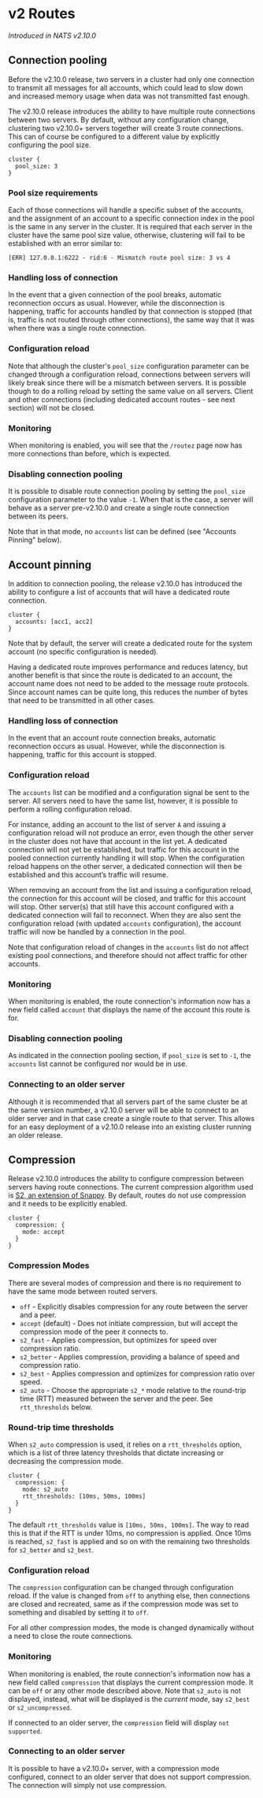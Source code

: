 # v2 Routes

_Introduced in NATS v2.10.0_

## Connection pooling

Before the v2.10.0 release, two servers in a cluster had only one connection to transmit all messages for all accounts, which could lead to slow down and increased memory usage when data was not transmitted fast enough.

The v2.10.0 release introduces the ability to have multiple route connections between two servers. By default, without any configuration change, clustering two v2.10.0+ servers together will create 3 route connections. This can of course be configured to a different value by explicitly configuring the pool size.

```
cluster {
  pool_size: 3
}
```

### Pool size requirements

Each of those connections will handle a specific subset of the accounts, and the assignment of an account to a specific connection index in the pool is the same in any server in the cluster. It is required that each server in the cluster have the same pool size value, otherwise, clustering will fail to be established with an error similar to:

```
[ERR] 127.0.0.1:6222 - rid:6 - Mismatch route pool size: 3 vs 4
```

### Handling loss of connection

In the event that a given connection of the pool breaks, automatic reconnection occurs as usual. However, while the disconnection is happening, traffic for accounts handled by that connection is stopped (that is, traffic is not routed through other connections), the same way that it was when there was a single route connection.

### Configuration reload

Note that although the cluster's `pool_size` configuration parameter can be changed through a configuration reload, connections between servers will likely break since there will be a mismatch between servers. It is possible though to do a rolling reload by setting the same value on all servers. Client and other connections (including dedicated account routes - see next section) will not be closed.

### Monitoring

When monitoring is enabled, you will see that the `/routez` page now has more connections than before, which is expected.

### Disabling connection pooling

It is possible to disable route connection pooling by setting the `pool_size` configuration parameter to the value `-1`. When that is the case, a server will behave as a server pre-v2.10.0 and create a single route connection between its peers.

Note that in that mode, no `accounts` list can be defined (see "Accounts Pinning" below).

## Account pinning

In addition to connection pooling, the release v2.10.0 has introduced the ability to configure a list of accounts that will have a dedicated route connection.

```
cluster {
  accounts: [acc1, acc2]
}
```

Note that by default, the server will create a dedicated route for the system account (no specific configuration is needed).

Having a dedicated route improves performance and reduces latency, but another benefit is that since the route is dedicated to an account, the account name does not need to be added to the message route protocols. Since account names can be quite long, this reduces the number of bytes that need to be transmitted in all other cases.

### Handling loss of connection

In the event that an account route connection breaks, automatic reconnection occurs as usual. However, while the disconnection is happening, traffic for this account is stopped.

### Configuration reload

The `accounts` list can be modified and a configuration signal be sent to the server. All servers need to have the same list, however, it is possible to perform a rolling configuration reload.

For instance, adding an account to the list of server `A` and issuing a configuration reload will not produce an error, even though the other server in the cluster does not have that account in the list yet. A dedicated connection will not yet be established, but traffic for this account in the pooled connection currently handling it will stop. When the configuration reload happens on the other server, a dedicated connection will then be established and this account’s traffic will resume.

When removing an account from the list and issuing a configuration reload, the connection for this account will be closed, and traffic for this account will stop. Other server(s) that still have this account configured with a dedicated connection will fail to reconnect. When they are also sent the configuration reload (with updated `accounts` configuration), the account traffic will now be handled by a connection in the pool.

Note that configuration reload of changes in the `accounts` list do not affect existing pool connections, and therefore should not affect traffic for other accounts.

### Monitoring

When monitoring is enabled, the route connection's information now has a new field called `account` that displays the name of the account this route is for.

### Disabling connection pooling

As indicated in the connection pooling section, if `pool_size` is set to `-1`, the `accounts` list cannot be configured nor would be in use.

### Connecting to an older server

Although it is recommended that all servers part of the same cluster be at the same version number, a v2.10.0 server will be able to connect to an older server and in that case create a single route to that server. This allows for an easy deployment of a v2.10.0 release into an existing cluster running an older release.

## Compression

Release v2.10.0 introduces the ability to configure compression between servers having route connections. The current compression algorithm used is [S2, an extension of Snappy](https://github.com/klauspost/compress/tree/master/s2#s2-compression). By default, routes do not use compression and it needs to be explicitly enabled.

```
cluster {
  compression: {
    mode: accept
  }
}
```

### Compression Modes

There are several modes of compression and there is no requirement to have the same mode between routed servers.

- `off` - Explicitly disables compression for any route between the server and a peer.
- `accept` (default) - Does not initiate compression, but will accept the compression mode of the peer it connects to.
- `s2_fast` - Applies compression, but optimizes for speed over compression ratio.
- `s2_better` - Applies compression, providing a balance of speed and compression ratio.
- `s2_best` - Applies compression and optimizes for compression ratio over speed.
- `s2_auto` - Choose the appropriate `s2_*` mode relative to the round-trip time (RTT) measured between the server and the peer. See `rtt_thresholds` below.

### Round-trip time thresholds

When `s2_auto` compression is used, it relies on a `rtt_thresholds` option, which is a list of three latency thresholds that dictate increasing or decreasing the compression mode.

```
cluster {
  compression: {
    mode: s2_auto
    rtt_thresholds: [10ms, 50ms, 100ms]
  }
}
```

The default `rtt_thresholds` value is `[10ms, 50ms, 100ms]`. The way to read this is that if the RTT is under 10ms, no compression is applied. Once 10ms is reached, `s2_fast` is applied and so on with the remaining two thresholds for `s2_better` and `s2_best`.

### Configuration reload

The `compression` configuration can be changed through configuration reload. If the value is changed from `off` to anything else, then connections are closed and recreated, same as if the compression mode was set to something and disabled by setting it to `off`.

For all other compression modes, the mode is changed dynamically without a need to close the route connections.

### Monitoring

When monitoring is enabled, the route connection's information now has a new field called `compression` that displays the current compression mode. It can be `off` or any other mode described above. Note that `s2_auto` is not displayed, instead, what will be displayed is the _current mode_, say `s2_best` or `s2_uncompressed`.

If connected to an older server, the `compression` field will display `not supported`.

### Connecting to an older server

It is possible to have a v2.10.0+ server, with a compression mode configured, connect to an older server that does not support compression. The connection will simply not use compression.
